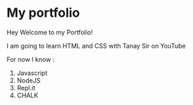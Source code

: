 # My portfolio

Hey Welcome to my Portfolio!

I am going to learn HTML and CSS with Tanay Sir on YouTube

For now I know :

1. Javascript
2. NodeJS
3. Repl.it
4. CHALK



